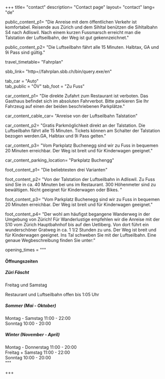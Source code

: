 +++
title= "contact"
description= "Contact page"
layout= "contact"
lang= "de"

public_content_p1= "Die Anreise mit dem öffentlichen Verkehr ist komfortabel. Reisende aus Zürich und dem Sihltal benützen die Sihltalbahn S4 nach Adliswil. Nach einem kurzen Fussmarsch erreicht man die Talstation der Luftseilbahn, der Weg ist gut gekennzeichnet."

public_content_p2= "Die Luftseilbahn fährt alle 15 Minuten. Halbtax, GA und 9i Pass sind gültig."

travel_timetable= "Fahrplan"

sbb_link= "http=//fahrplan.sbb.ch/bin/query.exe/en"

tab_car = "Auto"	
tab_public = "ÖV"
tab_foot = "Zu Fuss"

car_content_p1= "Die direkte Zufahrt zum Restaurant ist verboten. Das Gasthaus befindet sich im absoluten Fahrverbot. Bitte parkieren Sie Ihr Fahrzeug auf einen der beiden beschriebenen Parkplätze."

car_content_cable_car= "Anreise von der Luftseilbahn Talstation"

car_content_p2= "Gratis Parkmöglichkeit direkt an der Talstation. Die Luftseilbahn fährt alle 15 Minuten. Tickets können am Schalter der Talstation bezogen werden.GA, Halbtax und 9i Pass gelten."

car_content_p3= "Vom Parkplatz Buchenegg sind wir zu Fuss in bequemen 20 Minuten erreichbar. Der Weg ist breit und für Kinderwagen geeignet."

car_content_parking_location= "Parkplatz Buchengg"

foot_content_p1= "Die beliebtesten drei Varianten" 

foot_content_p2= "Von der Talstation der Luftseilbahn in Adliswil. Zu Fuss sind Sie in ca. 40 Minuten bei uns im Restaurant. 300 Höhenmeter sind zu bewältigen. Nicht geeignet für Kinderwagen oder Bikes. "

foot_content_p3= "Vom Parkplatz Buchenegg sind wir zu Fuss in bequemen 20 Minuten erreichbar. Der Weg ist breit und für Kinderwagen geeignet." 

foot_content_p4= "Der wohl am häufigst begangene Wanderweg in der Umgebung von Zürich! Für Wanderlustige empfehlen wir die Anreise mit der S10 vom Zürich Hauptbahnhof bis auf den Uetliberg. Von dort führt ein wunderschöner Gratweg in ca. 1 1/2 Stunden zu uns. Der Weg ist breit und für Kinderwagen geeignet. Ins Tal schweben Sie mit der Luftseilbahn. Eine genaue Wegbeschreibung finden Sie unter:"

opening_times = """
#### Öffnungszeiten

##### Züri Fäscht

Freitag und Samstag 

Restaurant und Luftseilbahn
offen bis 1:05 Uhr

##### Sommer (Mai - Oktober)
Montag - Samstag  11:00 - 22:00  
Sonntag	10:00 - 20:00  

##### Winter (November - April)
Montag - Donnerstag	11:00 - 20:00  
Freitag + Samstag	11:00 - 22:00  
Sonntag	10:00 - 20:00  
"""


+++